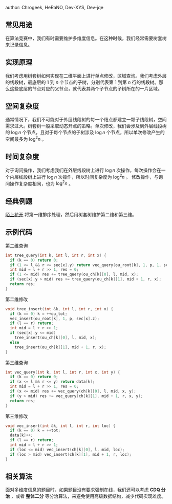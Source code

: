 author: Chrogeek, HeRaNO, Dev-XYS, Dev-jqe

## 常见用途

在算法竞赛中，我们有时需要维护多维度信息。在这种时候，我们经常需要树套树来记录信息。

## 实现原理

我们考虑用树套树如何实现在二维平面上进行单点修改，区域查询。我们考虑外层的线段树，最底层的 $1$ 到 $n$ 个节点的子树，分别代表第 $1$ 到第 $n$ 行的线段树。那么这些底层的节点对应的父节点，就代表其两个子节点的子树所在的一片区域。

## 空间复杂度

通常情况下，我们不可能对于外层线段树的每一个结点都建立一颗子线段树，空间需求过大。树套树一般采取动态开点的策略。单次修改，我们会涉及到外层线段树的 $\log{n}$ 个节点，且对于每个节点的子树涉及 $\log{n}$ 个节点，所以单次修改产生的空间最多为 $\log^2{n}$ 。

## 时间复杂度

对于询问操作，我们考虑我们在外层线段树上进行 $\log{n}$ 次操作，每次操作会在一个内层线段树上进行 $\log{n}$ 次操作，所以时间复杂度为 $\log^2{n}$ 。
修改操作，与询问操作复杂度相同，也为 $\log^2{n}$ 。

## 经典例题

 [陌上花开](https://www.luogu.com.cn/problem/P3810) 将第一维排序处理，然后用树套树维护第二维和第三维。

## 示例代码

第二维查询

```cpp
int tree_query(int k, int l, int r, int x) {
  if (k == 0) return 0;
  if (1 <= l && r <= sec[x].y) return vec_query(ou_root[k], 1, p, 1, sec[x].z);
  int mid = l + r >> 1, res = 0;
  if (1 <= mid) res += tree_query(ou_ch[k][0], l, mid, x);
  if (sec[x].y > mid) res += tree_query(ou_ch[k][1], mid + 1, r, x);
  return res;
}
```

第二维修改

```cpp
void tree_insert(int &k, int l, int r, int x) {
  if (k == 0) k = ++ou_tot;
  vec_insert(ou_root[k], 1, p, sec[x].z);
  if (l == r) return;
  int mid = l + r >> 1;
  if (sec[x].y <= mid)
    tree_insert(ou_ch[k][0], l, mid, x);
  else
    tree_insert(ou_ch[k][1], mid + 1, r, x);
}
```

第三维查询

```cpp
int vec_query(int k, int l, int r, int x, int y) {
  if (k == 0) return 0;
  if (x <= l && r <= y) return data[k];
  int mid = l + r >> 1, res = 0;
  if (x <= mid) res += vec_query(ch[k][0], l, mid, x, y);
  if (y > mid) res += vec_query(ch[k][1], mid + 1, r, x, y);
  return res;
}
```

第三维修改

```cpp
void vec_insert(int &k, int l, int r, int loc) {
  if (k == 0) k = ++tot;
  data[k]++;
  if (l == r) return;
  int mid = l + r >> 1;
  if (loc <= mid) vec_insert(ch[k][0], l, mid, loc);
  if (loc > mid) vec_insert(ch[k][1], mid + 1, r, loc);
}
```

## 相关算法

面对多维度信息的题目时，如果题目没有要求强制在线，我们还可以考虑 **CDQ 分治** ，或者 **整体二分** 等分治算法，来避免使用高级数据结构，减少代码实现难度。
